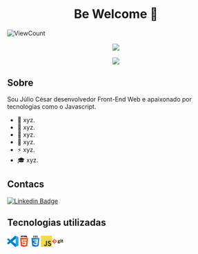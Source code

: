 <h1 align="center">
  Be Welcome 👋  
</h1>

![ViewCount](https://views.whatilearened.today/views/github/Jc3sar/views.svg)

<p align="center">
  <img align="center" src="https://github-readme-stats.vercel.app/api?username=Jc3sar&hide=issues&show_icons=true&count_private=true&show_icons=true&include_all_commits=true&theme=dracula">
</p>
<p align="center">
  <img align="center" src="https://github-readme-stats.vercel.app/api/top-langs/?username=Jc3sar&langs_count=9&layout=compact&hide=HASKELL,PYTHON&text_colorFFFFFF)](https://github.com/Jc3sar/github-readme-stats&theme=dracula">
</p>

## Sobre

Sou Júlio César desenvolvedor Front-End Web e apaixonado por tecnologias como o Javascript.

- 🔭 xyz.
- 🌱 xyz.
- 👯 xyz.
- 💬 xyz.
- ⚡ xyz.
- 🎓 xyz.


## Contacs

<p>
<a href="https://www.linkedin.com/in/júlio-césar-batista/" target="blank"><img alt="Linkedin Badge" src="https://img.shields.io/badge/-Linkedin-563D7C?style=flat-square&logo=Linkedin&logoColor=white&link=https://www.linkedin.com/in/bernardo-pereira-oliveira/"/></a>
</p>


## Tecnologias utilizadas

<div style="display:flex; align-items: center;">
	<img align="left" alt="Visual Studio Code" width="26px" src="https://raw.githubusercontent.com/github/explore/80688e429a7d4ef2fca1e82350fe8e3517d3494d/topics/visual-studio-code/visual-studio-code.png" />
	<img align="left" alt="HTML5" width="26px" src="https://raw.githubusercontent.com/github/explore/80688e429a7d4ef2fca1e82350fe8e3517d3494d/topics/html/html.png" />
	<img align="left" alt="CSS3" width="26px" src="https://raw.githubusercontent.com/github/explore/80688e429a7d4ef2fca1e82350fe8e3517d3494d/topics/css/css.png" />
	<img align="left" alt="JavaScript" width="26px" src="https://raw.githubusercontent.com/github/explore/80688e429a7d4ef2fca1e82350fe8e3517d3494d/topics/javascript/javascript.png" />
	<img align="left" alt="Git" width="26px" src="https://raw.githubusercontent.com/github/explore/80688e429a7d4ef2fca1e82350fe8e3517d3494d/topics/git/git.png" />
</div>
